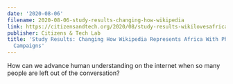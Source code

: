 ```yaml
---
date: '2020-08-06'
filename: 2020-08-06-study-results-changing-how-wikipedia
link: https://citizensandtech.org/2020/08/study-results-wikilovesafrica-2020/
publisher: Citizens & Tech Lab
title: 'Study Results: Changing How Wikipedia Represents Africa With Photo Recruitment
  Campaigns'
---
```


How can we advance human understanding on the internet when so many people are left out of the conversation?